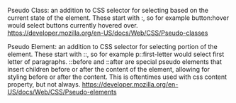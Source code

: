 Pseudo Class: an addition to CSS selector for selecting based on the current state of the element. These start with :, so for example button:hover would select buttons currently hovered over.
https://developer.mozilla.org/en-US/docs/Web/CSS/Pseudo-classes

Pseudo Element: an addition to CSS selector for selecting portion of the element. These start with ::, so for example p::first-letter would select first letter of paragraphs.
::before and ::after are special pseudo elements that insert children before or after the content of the element, allowing for styling before or after the content.
This is oftentimes used with css content property, but not always. 
https://developer.mozilla.org/en-US/docs/Web/CSS/Pseudo-elements
